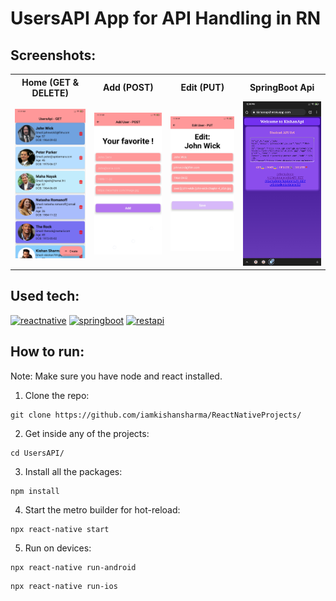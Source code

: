 # UsersAPI App for API Handling in RN 

## Screenshots:
<table style="width:100%; align:center;" >
  <tr>
    <th>Home (GET & DELETE)</th>
    <th>Add (POST)</th>
    <th>Edit (PUT)</th>
    <th>SpringBoot Api</th>
  </tr>
  <tr>
    <td><img alt="home" src="https://raw.githubusercontent.com/iamkishansharma/my-project-screenshots/main/ReactNativeProjects/UsersApi/api_home.jpg" width="200px"/></td>
    <td><img alt="add" src="https://raw.githubusercontent.com/iamkishansharma/my-project-screenshots/main/ReactNativeProjects/UsersApi/api_add.jpg" width="200px"/></td>
    <td><img alt="edit" src="https://raw.githubusercontent.com/iamkishansharma/my-project-screenshots/main/ReactNativeProjects/UsersApi/api_edit.jpg" width="200px"/></td>
    <td><img alt="signup" src="https://raw.githubusercontent.com/iamkishansharma/my-project-screenshots/main/ReactNativeProjects/UsersApi/api_spring.jpg" width="200px"/></td>
    <tr>
</table>

## Used tech:

<a href="#"><img  width="300" height="170" src="https://www.pngkit.com/png/full/222-2224799_react-native-development-react-native-logo-png.png" alt="reactnative" /></a>
<a href="#"><img  width="300" height="170" src="https://blogs.ashrithgn.com/content/images/2021/06/spring-boot-logo.png" alt="springboot" /></a>
<a href="#"><img width="310" height="170" src="https://www.rlogical.com/wp-content/uploads/2021/08/rest-api-model.png" alt="restapi" /></a>

## How to run:
Note: Make sure you have node and react installed.
1. Clone the repo:
```
git clone https://github.com/iamkishansharma/ReactNativeProjects/
```
2. Get inside any of the projects:
```
cd UsersAPI/
```
3. Install all the packages:
```
npm install
```
4. Start the metro builder for hot-reload:
```
npx react-native start
```
5. Run on devices:
```
npx react-native run-android
```
```
npx react-native run-ios
```
